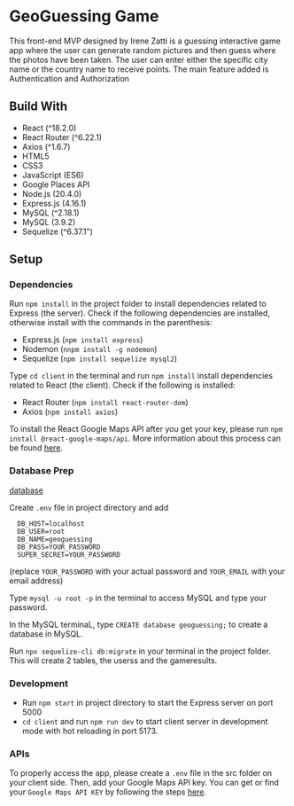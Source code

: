 # GeoGuessing Game

This front-end MVP designed by Irene Zatti is a guessing interactive game app where the user can generate
random pictures and then guess where the photos have been taken.
The user can enter either the specific city name or the country name
to receive points. The main feature added is Authentication and Authorization

## Build With

- React (^18.2.0)
- React Router (^6.22.1)
- Axios (^1.6.7)
- HTML5
- CSS3
- JavaScript (ES6)
- Google Places API
- Node.js (20.4.0)
- Express.js (4.16.1)
- MySQL (^2.18.1)
- MySQL (3.9.2)
- Sequelize (^6.37.1")

## Setup

### Dependencies

Run `npm install` in the project folder to install dependencies related to Express (the server). Check if the following dependencies are installed, otherwise install with the commands in the parenthesis:

- Express.js (`npm install express`)
- Nodemon (`nnpm install -g nodemon`)
- Sequelize (`npm install sequelize mysql2`)

Type `cd client` in the terminal and run `npm install` install dependencies related to React (the client). Check if the following is installed:

- React Router (`npm install react-router-dom`)
- Axios (`npm install axios`)

To install the React Google Maps API after you get your key, please run `npm install @react-google-maps/api`. More information about this process can be found [here](https://www.npmjs.com/package/@react-google-maps/api).

### Database Prep

[database](db.png)

Create `.env` file in project directory and add

```
  DB_HOST=localhost
  DB_USER=root
  DB_NAME=geoguessing
  DB_PASS=YOUR_PASSWORD
  SUPER_SECRET=YOUR_PASSWORD
```

(replace `YOUR_PASSWORD` with your actual password and `YOUR_EMAIL` with your email address)

Type `mysql -u root -p` in the terminal to access MySQL and type your password.

In the MySQL terminaL, type `CREATE database geoguessing;` to create a database in MySQL.

Run `npx sequelize-cli db:migrate` in your terminal in the project folder. This will create 2 tables, the userss and the gameresults.

### Development

- Run `npm start` in project directory to start the Express server on port 5000
- `cd client` and run `npm run dev` to start client server in development mode with hot reloading in port 5173.

### APIs

To properly access the app, please create a `.env` file in the src folder on your client side.
Then, add your Google Maps API key.
You can get or find your `Google Maps API KEY` by following the steps [here](https://developers.google.com/maps/documentation/javascript/get-api-key).
